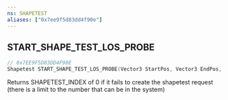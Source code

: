 ```yaml
---
ns: SHAPETEST
aliases: ["0x7ee9f5d83dd4f90e"]
---
```

## START_SHAPE_TEST_LOS_PROBE

```c
// 0x7EE9F5D83DD4F90E
Shapetest START_SHAPE_TEST_LOS_PROBE(Vector3 StartPos, Vector3 EndPos, int LOSFlags, Entity entity, int Options);
```

Returns SHAPETEST_INDEX of 0 if it fails to create the shapetest request (there is a limit to the number that can be in the system)

